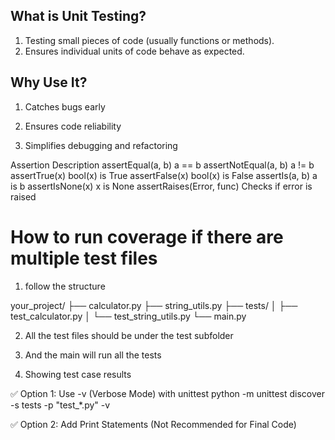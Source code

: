 ## What is Unit Testing?
1. Testing small pieces of code (usually functions or methods).
2. Ensures individual units of code behave as expected.




## Why Use It?
1. Catches bugs early

2. Ensures code reliability

3. Simplifies debugging and refactoring




Assertion	                Description
assertEqual(a, b)	        a == b
assertNotEqual(a, b)        a != b
assertTrue(x)	            bool(x) is True
assertFalse(x)	            bool(x) is False
assertIs(a, b)	            a is b
assertIsNone(x)	            x is None
assertRaises(Error, func)	Checks if error is raised


# How to run coverage if there are multiple test files

1. follow the structure 

your_project/
├── calculator.py
├── string_utils.py
├── tests/
│   ├── test_calculator.py
│   └── test_string_utils.py
└── main.py

2. All the test files should be under the test subfolder

3. And the main will run all the tests

4. Showing test case results

✅ Option 1: Use -v (Verbose Mode) with unittest
python -m unittest discover -s tests -p "test_*.py" -v 

✅ Option 2: Add Print Statements (Not Recommended for Final Code)


